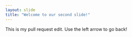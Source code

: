 ```yaml
---
layout: slide
title: "Welcome to our second slide!"
---
```

This is my pull request edit.
Use the left arrow to go back!
